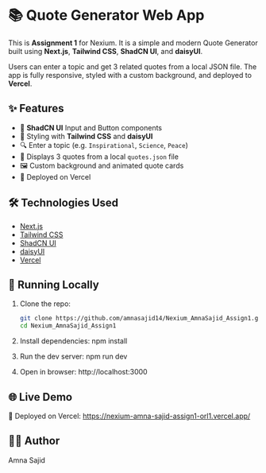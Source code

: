 # 📚 Quote Generator Web App

This is **Assignment 1** for Nexium. It is a simple and modern Quote Generator built using **Next.js**, **Tailwind CSS**, **ShadCN UI**, and **daisyUI**.

Users can enter a topic and get 3 related quotes from a local JSON file. The app is fully responsive, styled with a custom background, and deployed to **Vercel**.

## ✨ Features

- 🧠 **ShadCN UI** Input and Button components
- 🎨 Styling with **Tailwind CSS** and **daisyUI**
- 🔍 Enter a topic (e.g. `Inspirational`, `Science`, `Peace`)
- 💬 Displays 3 quotes from a local `quotes.json` file
- 🖼️ Custom background and animated quote cards
- 🚀 Deployed on Vercel

## 🛠️ Technologies Used

- [Next.js](https://nextjs.org/)
- [Tailwind CSS](https://tailwindcss.com/)
- [ShadCN UI](https://ui.shadcn.com/)
- [daisyUI](https://daisyui.com/)
- [Vercel](https://vercel.com/)

## 🚀 Running Locally

1. Clone the repo:
   ```bash
   git clone https://github.com/amnasajid14/Nexium_AmnaSajid_Assign1.git
   cd Nexium_AmnaSajid_Assign1

2. Install dependencies:
    npm install

3. Run the dev server:
    npm run dev

4. Open in browser:
    http://localhost:3000
    
## 🌐 Live Demo
🔗 Deployed on Vercel:
https://nexium-amna-sajid-assign1-orl1.vercel.app/

## 👩‍💻 Author
  Amna Sajid
